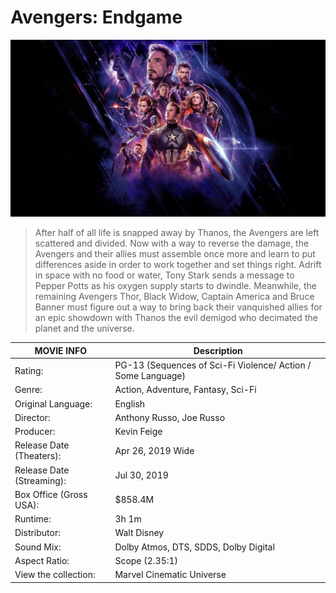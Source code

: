 # Avengers: Endgame
![alt text](thumb-1920-1003220.png)
> After half of all life is snapped away by Thanos, the Avengers are left scattered and divided. Now with a way to reverse the damage, the Avengers and their allies must assemble once more and learn to put differences aside in order to work together and set things right. Adrift in space with no food or water, Tony Stark sends a message to Pepper Potts as his oxygen supply starts to dwindle. Meanwhile, the remaining Avengers Thor, Black Widow, Captain America and Bruce Banner must figure out a way to bring back their vanquished allies for an epic showdown with Thanos the evil demigod who decimated the planet and the universe.

| MOVIE INFO | Description |
| ----------- | ----------- |
| Rating: | PG-13 (Sequences of Sci-Fi Violence/ Action / Some Language) |
| Genre: | Action, Adventure, Fantasy, Sci-Fi |
| Original Language: | English |
| Director: | Anthony Russo, Joe Russo |
| Producer: | Kevin Feige |
| Release Date (Theaters): | Apr 26, 2019  Wide |
| Release Date (Streaming): | Jul 30, 2019 |
| Box Office (Gross USA): | $858.4M |
| Runtime: | 3h 1m |
| Distributor: | Walt Disney |
| Sound Mix: | Dolby Atmos, DTS, SDDS, Dolby Digital |
| Aspect Ratio: | Scope (2.35:1) |
| View the collection: | Marvel Cinematic Universe |
